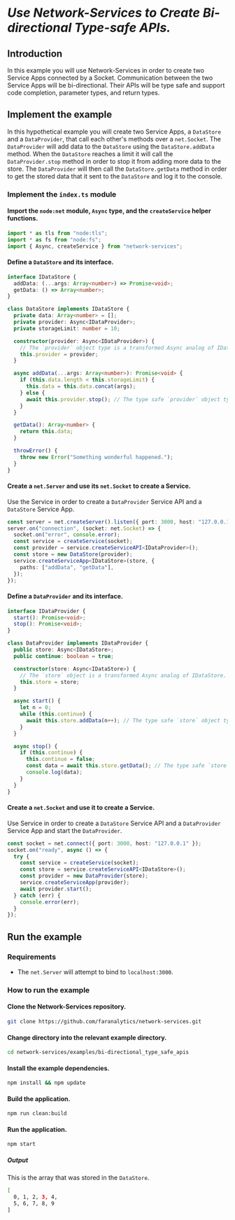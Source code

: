 # _Use Network-Services to Create Bi-directional Type-safe APIs._

## Introduction

In this example you will use Network-Services in order to create two Service Apps connected by a Socket. Communication between the two Service Apps will be bi-directional. Their APIs will be type safe and support code completion, parameter types, and return types.

## Implement the example

In this hypothetical example you will create two Service Apps, a `DataStore` and a `DataProvider`, that call each other's methods over a `net.Socket`. The `DataProvider` will add data to the `DataStore` using the `DataStore.addData` method. When the `DataStore` reaches a limit it will call the `DataProvider.stop` method in order to stop it from adding more data to the store. The `DataProvider` will then call the `DataStore.getData` method in order to get the stored data that it sent to the `DataStore` and log it to the console.

### Implement the `index.ts` module

#### Import the `node:net` module, `Async` type, and the `createService` helper functions.

```ts
import * as tls from "node:tls";
import * as fs from "node:fs";
import { Async, createService } from "network-services";
```

#### Define a `DataStore` and its interface.

```ts
interface IDataStore {
  addData: (...args: Array<number>) => Promise<void>;
  getData: () => Array<number>;
}

class DataStore implements IDataStore {
  private data: Array<number> = [];
  private provider: Async<IDataProvider>;
  private storageLimit: number = 10;

  constructor(provider: Async<IDataProvider>) {
    // The `provider` object type is a transformed Async analog of IDataProvider.
    this.provider = provider;
  }

  async addData(...args: Array<number>): Promise<void> {
    if (this.data.length < this.storageLimit) {
      this.data = this.data.concat(args);
    } else {
      await this.provider.stop(); // The type safe `provider` object type supports code completion.
    }
  }

  getData(): Array<number> {
    return this.data;
  }

  throwError() {
    throw new Error("Something wonderful happened.");
  }
}
```

#### Create a `net.Server` and use its `net.Socket` to create a Service.

Use the Service in order to create a `DataProvider` Service API and a `DataStore` Service App.

```ts
const server = net.createServer().listen({ port: 3000, host: "127.0.0.1" });
server.on("connection", (socket: net.Socket) => {
  socket.on("error", console.error);
  const service = createService(socket);
  const provider = service.createServiceAPI<IDataProvider>();
  const store = new DataStore(provider);
  service.createServiceApp<IDataStore>(store, {
    paths: ["addData", "getData"],
  });
});
```

#### Define a `DataProvider` and its interface.

```ts
interface IDataProvider {
  start(): Promise<void>;
  stop(): Promise<void>;
}

class DataProvider implements IDataProvider {
  public store: Async<IDataStore>;
  public continue: boolean = true;

  constructor(store: Async<IDataStore>) {
    // The `store` object is a transformed Async analog of IDataStore.
    this.store = store;
  }

  async start() {
    let n = 0;
    while (this.continue) {
      await this.store.addData(n++); // The type safe `store` object type supports code completion.
    }
  }

  async stop() {
    if (this.continue) {
      this.continue = false;
      const data = await this.store.getData(); // The type safe `store` object type supports code completion.
      console.log(data);
    }
  }
}
```

#### Create a `net.Socket` and use it to create a Service.

Use Service in order to create a `DataStore` Service API and a `DataProvider` Service App and start the `DataProvider`.

```ts
const socket = net.connect({ port: 3000, host: "127.0.0.1" });
socket.on("ready", async () => {
  try {
    const service = createService(socket);
    const store = service.createServiceAPI<IDataStore>();
    const provider = new DataProvider(store);
    service.createServiceApp(provider);
    await provider.start();
  } catch (err) {
    console.error(err);
  }
});
```

## Run the example

### Requirements

- The `net.Server` will attempt to bind to `localhost:3000`.

### How to run the example

#### Clone the Network-Services repository.

```bash
git clone https://github.com/faranalytics/network-services.git
```

#### Change directory into the relevant example directory.

```bash
cd network-services/examples/bi-directional_type_safe_apis
```

#### Install the example dependencies.

```bash
npm install && npm update
```

#### Build the application.

```bash
npm run clean:build
```

#### Run the application.

```bash
npm start
```

##### Output

This is the array that was stored in the `DataStore`.

```bash
[
  0, 1, 2, 3, 4,
  5, 6, 7, 8, 9
]
```
